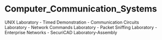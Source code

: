 # Computer_Communication_Systems
UNIX Laboratory - Timed Demonstration - Communication Circuits Laboratory - Network Commands Laboratory - Packet Sniffing Laboratory - Enterprise Networks - SecuriCAD Laboratory-Assembly 
